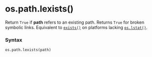 # os.path.lexists()

Return `True` if **path** refers to an existing path. Returns `True` for broken symbolic links. Equivalent to [`exists()`](/modules/os/path/exists.md) on platforms lacking [`os.lstat()`](/modules/os/lstat.md).

### Syntax

```python
os.path.lexists(path)
```